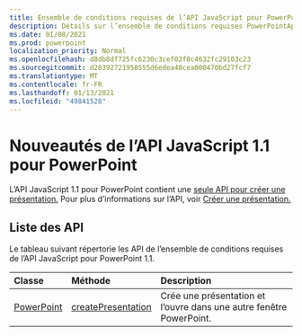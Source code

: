 ```yaml
---
title: Ensemble de conditions requises de l’API JavaScript pour PowerPoint 1.1
description: Détails sur l’ensemble de conditions requises PowerPointApi 1.1.
ms.date: 01/08/2021
ms.prod: powerpoint
localization_priority: Normal
ms.openlocfilehash: d8db8df725fc6230c3cef02f0c4632fc29103c23
ms.sourcegitcommit: d28392721958555d6edea48cea000470bd27fcf7
ms.translationtype: MT
ms.contentlocale: fr-FR
ms.lasthandoff: 01/13/2021
ms.locfileid: "49841528"
---
```

# <a name="whats-new-in-powerpoint-javascript-api-11"></a>Nouveautés de l’API JavaScript 1.1 pour PowerPoint

L’API JavaScript 1.1 pour PowerPoint contient une [seule API pour créer une présentation.](/javascript/api/powerpoint#powerpoint-createpresentation-base64file--options) Pour plus d’informations sur l’API, voir [Créer une présentation.](../../powerpoint/powerpoint-add-ins.md#create-a-presentation)

## <a name="api-list"></a>Liste des API

Le tableau suivant répertorie les API de l’ensemble de conditions requises de l’API JavaScript pour PowerPoint 1.1.

| Classe | Méthode | Description |
|:---|:---|:---|
|[PowerPoint](/javascript/api/powerpoint/powerpoint)|[createPresentation](/javascript/api/powerpoint#powerpoint-createpresentation-base64file--options)|Crée une présentation et l’ouvre dans une autre fenêtre PowerPoint.|